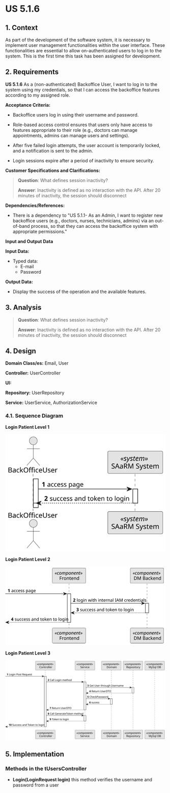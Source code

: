 # US 5.1.6


## 1. Context

As part of the development of the software system, it is necessary to implement user management functionalities within the user interface. These functionalities are essential to allow on-authenticated users to log in to the system.
This is the first time this task has been assigned for development.

## 2. Requirements

**US 5.1.6** As a (non-authenticated) Backoffice User, I want to log in to the system using my credentials, so that I can access the backoffice features according to my assigned role. 


**Acceptance Criteria:** 

- Backoffice users log in using their username and password.

- Role-based access control ensures that users only have access to features appropriate to their
role (e.g., doctors can manage appointments, admins can manage users and settings).

- After five failed login attempts, the user account is temporarily locked, and a notification is
sent to the admin.

- Login sessions expire after a period of inactivity to ensure security.

**Customer Specifications and Clarifications:**

> **Question**: What defines session inactivity?
>
> **Answer**: Inactivity is defined as no interaction with the API. After 20 minutes of inactivity, the session should disconnect


**Dependencies/References:**

* There is a dependency to "US 5.1.1- As an Admin, I want to register new backoffice users (e.g., doctors, nurses, technicians, admins) via an out-of-band process, so that they can access the
backoffice system with appropriate permissions."

**Input and Output Data**

**Input Data:**

* Typed data:
    * E-mail
    * Password



**Output Data:**
* Display the success of the operation and the available features.


## 3. Analysis

> **Question**: What defines session inactivity?
>
> **Answer**: Inactivity is defined as no interaction with the API. After 20 minutes of inactivity, the session should disconnect





[//]: # (### 3.1. Domain Model)

[//]: # (![sub domain model]&#40;us1000-sub-domain-model.svg&#41;)

## 4. Design


**Domain Class/es:** Email, User

**Controller:** UserController

**UI:** 

**Repository:**	UserRepository

**Service:** UserService, AuthorizationService



### 4.1. Sequence Diagram

**Login Patient Level 1**

![Login Patient](sequence-diagram-1.svg "Login Patient")


**Login Patient Level 2**

![Login Patient](sequence-diagram-2.svg "Login Patient")

**Login Patient Level 3**

![Login Patient](sequence-diagram-3.svg "Login Patient")

[//]: # (![Login Patient]&#40;sequence-diagram-4.svg "Login Patient"&#41;)



[//]: # ()
[//]: # (### 4.2. Class Diagram)

[//]: # ()
[//]: # (![a class diagram]&#40;us1000-class-diagram.svg "A Class Diagram"&#41;)

[//]: # (### 4.3. Applied Patterns)

[//]: # ()
[//]: # (### 4.4. Tests)

[//]: # ()
[//]: # (Include here the main tests used to validate the functionality. Focus on how they relate to the acceptance criteria.)

[//]: # ()
[//]: # ()
[//]: # ()
[//]: # (**Before Tests** **Setup of Dummy Users**)

[//]: # ()
[//]: # (```)

[//]: # (    public static SystemUser dummyUser&#40;final String email, final Role... roles&#41; {)

[//]: # (        final SystemUserBuilder userBuilder = new SystemUserBuilder&#40;new NilPasswordPolicy&#40;&#41;, new PlainTextEncoder&#40;&#41;&#41;;)

[//]: # (        return userBuilder.with&#40;email, "duMMy1", "dummy", "dummy", email&#41;.build&#40;&#41;;)

[//]: # (    })

[//]: # ()
[//]: # (    public static SystemUser crocodileUser&#40;final String email, final Role... roles&#41; {)

[//]: # (        final SystemUserBuilder userBuilder = new SystemUserBuilder&#40;new NilPasswordPolicy&#40;&#41;, new PlainTextEncoder&#40;&#41;&#41;;)

[//]: # (        return userBuilder.with&#40;email, "CroC1_", "Crocodile", "SandTomb", email&#41;.withRoles&#40;roles&#41;.build&#40;&#41;;)

[//]: # (    })

[//]: # ()
[//]: # (    private SystemUser getNewUserFirst&#40;&#41; {)

[//]: # (        return dummyUser&#40;"dummy@gmail.com", Roles.ADMIN&#41;;)

[//]: # (    })

[//]: # ()
[//]: # (    private SystemUser getNewUserSecond&#40;&#41; {)

[//]: # (        return crocodileUser&#40;"crocodile@gmail.com", Roles.OPERATOR&#41;;)

[//]: # (    })

[//]: # ()
[//]: # (```)

[//]: # ()
[//]: # (**Test 1:** *Verifies if Users are equals*)

[//]: # ()
[//]: # ()
[//]: # (```)

[//]: # (@Test)

[//]: # (public void verifyIfUsersAreEquals&#40;&#41; {)

[//]: # (    assertTrue&#40;getNewUserFirst&#40;&#41;.equals&#40;getNewUserFirst&#40;&#41;&#41;&#41;;)

[//]: # (})

[//]: # (````)


## 5. Implementation


### Methods in the tUsersController
* **Login(LoginRequest login)**  this method verifies the username and password from a user




[//]: # ()
[//]: # ()
[//]: # (## 6. Integration/Demonstration)

[//]: # ()


[//]: # (## 7. Observations)

[//]: # ()
[//]: # (*This section should be used to include any content that does not fit any of the previous sections.*)

[//]: # ()
[//]: # (*The team should present here, for instance, a critical perspective on the developed work including the analysis of alternative solutions or related works*)

[//]: # ()
[//]: # (*The team should include in this section statements/references regarding third party works that were used in the development this work.*)